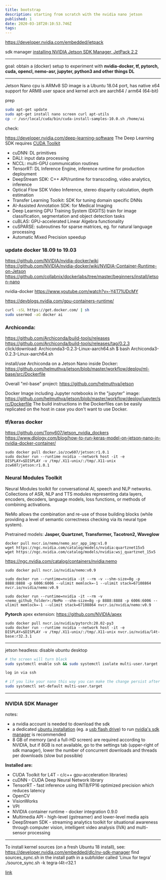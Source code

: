```yaml
---
title: bootstrap
description: starting from scratch with the nvidia nano jetson
published: 1
date: 2020-03-18T20:10:53.746Z
tags: 
---
```


https://developer.nvidia.com/embedded/jetpack

sdk manager [installing NVIDIA Jetson SDK Manager, JetPack 2.2](https://www.youtube.com/watch?v=s1QDsa6SzuQ)

---
goal: obtain a (docker) setup to experiment with **nvidia-docker, tf, pytorch, cuda, opencl, nemo-asr, jupyter, python3 and other things DL**

---

Jetson Nano cpu is ARMv8
SD image is a Ubuntu 18.04 port, has native x64 support for ARM8
user space and kernel arch are aarch64 / arm64 (64-bit)

prep

```bash
sudo apt-get update
sudo apt-get install nano screen curl apt-utils
cp -r /usr/local/cuda/bin/cuda-install-samples-10.0.sh /home/ai
```
check:

https://developer.nvidia.com/deep-learning-software
The Deep Learning SDK requires [CUDA Toolkit](https://developer.nvidia.com/cuda-toolkit)

- cuDNN: DL primitives
- DALI: input data processing
- NCCL: multi-GPU communication routines
- TensorRT: DL Inference Engine, inference runtime for production deployment
- DeepStream SDK: C++ API/runtime for transcoding, video analytics, inference
- Optical Flow SDK
Video Inference, stereo disparity calculation, depth estimation
- Transfer Learning Toolkit: SDK for tuning domain specific DNNs
- AI-Assisted Annotation SDK: for Medical Imaging
- Deep Learning GPU Training System (DIGITS)
train for image classification, segmentation and object detection tasks
- cuBLAS: GPU-accelerated Linear Algebra functionality
- cuSPARSE: 
subroutines for sparse matrices, eg. for natural language processing
- Automatic Mixed Precision speedup


### update docker 18.09 to 19.03

https://github.com/NVIDIA/nvidia-docker/wiki
https://github.com/NVIDIA/nvidia-docker/wiki/NVIDIA-Container-Runtime-on-Jetson
https://github.com/collabnix/dockerlabs/tree/master/beginners/install/jetson-nano

nvidia-docker  https://www.youtube.com/watch?v=-Y4T71UDcMY


https://devblogs.nvidia.com/gpu-containers-runtime/
```bash
curl -sSL https://get.docker.com/ | sh
sudo usermod -aG docker ai
```



### Archiconda:

https://github.com/Archiconda/build-tools/releases
https://github.com/Archiconda/build-tools/releases/tag/0.2.3
click/download:
Archiconda3-0.2.3-Linux-aarch64.sh
$ bash Archiconda3-0.2.3-Linux-aarch64.sh

install/use Archiconda on a Jetson Nano inside Docker:
https://github.com/helmuthva/jetson/blob/master/workflow/deploy/ml-base/src/Dockerfile

Overall "ml-base" project:
https://github.com/helmuthva/jetson

Docker Image including Jupyter notebooks in the "jupyter" image:
https://github.com/helmuthva/jetson/blob/master/workflow/deploy/jupyter/src/Dockerfile
The build instructions in the Dockerfiles can be easily replicated on the host in case you don't want to use Docker.


### tf/keras docker

https://github.com/Tony607/jetson_nvidia_dockers
https://www.dlology.com/blog/how-to-run-keras-model-on-jetson-nano-in-nvidia-docker-container/
```
sudo docker pull docker.io/zcw607/jetson:r1.0.1
sudo docker run --runtime nvidia --network host -it -e DISPLAY=$DISPLAY -v /tmp/.X11-unix/:/tmp/.X11-unix zcw607/jetson:r1.0.1
```


### **Neural Modules Toolkit**

Neural Modules toolkit for conversational AI, speech and NLP networks.
Collections of ASR, NLP and TTS modules representing data layers, encoders, decoders, language models, loss functions, or methods of combining activations. 

NeMo allows the combination and re-use of those building blocks (while providing a level of semantic correctness checking via its neural type system). 

Pretrained models: **Jasper, Quartznet, Transformer, Tacotron2, Waveglow**

```
docker pull nvcr.io/nemo/nemo_asr_app_img:v1.0
wget https://ngc.nvidia.com/catalog/models/nvidia:quartznet15x5
wget https://ngc.nvidia.com/catalog/models/nvidia:wsj_quartznet_15x5
```

https://ngc.nvidia.com/catalog/containers/nvidia:nemo
```
sudo docker pull nvcr.io/nvidia/nemo:v0.9

sudo docker run --runtime=nvidia -it --rm -v --shm-size=8g -p 8888:8888 -p 6006:6006 --ulimit memlock=-1 --ulimit stack=67108864 nvcr.io/nvidia/nemo:v0.9

sudo docker run --runtime=nvidia -it --rm -v <nemo_github_folder>:/NeMo --shm-size=8g -p 8888:8888 -p 6006:6006 --ulimit memlock=-1 --ulimit stack=67108864 nvcr.io/nvidia/nemo:v0.9
```


**Pytorch**
apex extension: https://github.com/NVIDIA/apex

```
sudo docker pull nvcr.io/nvidia/pytorch:20.02-py3
sudo docker run --runtime nvidia --network host -it -e DISPLAY=$DISPLAY -v /tmp/.X11-unix/:/tmp/.X11-unix nvcr.io/nvidia/l4t-base:r32.3.1
```


---

jetson headless: disable ubuntu desktop

```bash
# the screen will turn black
sudo systemctl enable ssh && sudo systemctl isolate multi-user.target

log in via ssh

# if you like your nano this way you can make the change persist after reboot
sudo systemctl set-default multi-user.target
```

---

### NVIDIA SDK Manager

notes:
- a nvidia account is needed to download the sdk
- a dedicated [ubuntu installation](https://ubuntu.com/download/desktop) (eg. a [usb flash drive](https://linuxhint.com/run-ubuntu-18-04-from-usb-stick/)) to run [nvidia's sdk manager](https://developer.nvidia.com/nvidia-sdk-manager) is recommended
- 8 GB of memory (and a full-HD screen) are required according to NVIDIA, but if 8GB is not available, go to the settings tab (upper-right of sdk manager), lower the number of concurrent downloads and threads per downloads (slow but possible)

**Installed are:**
- CUDA Toolkit for L4T - c/c++ gpu-acceleration libraries)
- cuDNN - CUDA Deep Neural Network library
- TensorRT - fast inference using INT8/FP16 optimized precision which reduces latency
- OpenCV
- VisionWorks
- VPI
- NVIDIA container runtime - docker integration 0.9.0
- Multimedia API - high-level (gstreamer) and lower-level media apis
- DeepStream SDK - streaming analytics toolkit for situational awareness through computer vision, intelligent video analysis (IVA) and multi-sensor processing

---
To install kernel sources (on a fresh Ubuntu 18 install), see: 
https://developer.nvidia.com/embedded/dlc/nv-sdk-manager
find sources_sync.sh in the install path in a subfolder called 'Linux for tegra'
./source_sync.sh -k tegra-l4t-r32.1

[link](https://devtalk.nvidia.com/default/topic/1055416/request-install-linux-headers-on-jetson-nano/?offset=9)

